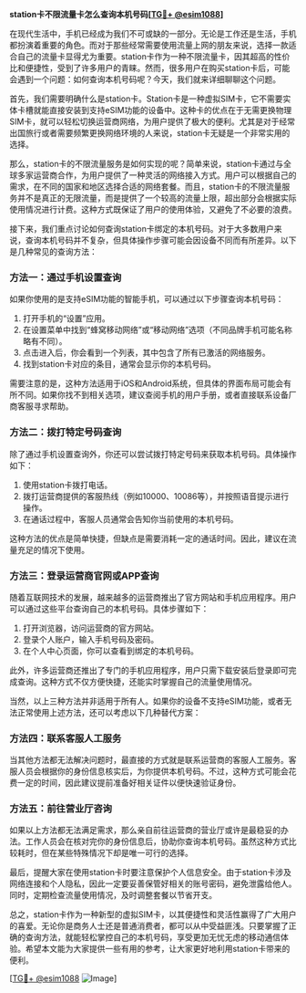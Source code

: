 **station卡不限流量卡怎么查询本机号码[[TG💪+ @esim1088](https://t.me/s/esim1088)]**

在现代生活中，手机已经成为我们不可或缺的一部分。无论是工作还是生活，手机都扮演着重要的角色。而对于那些经常需要使用流量上网的朋友来说，选择一款适合自己的流量卡显得尤为重要。station卡作为一种不限流量卡，因其超高的性价比和便捷性，受到了许多用户的青睐。然而，很多用户在购买station卡后，可能会遇到一个问题：如何查询本机号码呢？今天，我们就来详细聊聊这个问题。

首先，我们需要明确什么是station卡。Station卡是一种虚拟SIM卡，它不需要实体卡槽就能直接安装到支持eSIM功能的设备中。这种卡的优点在于无需更换物理SIM卡，就可以轻松切换运营商网络，为用户提供了极大的便利。尤其是对于经常出国旅行或者需要频繁更换网络环境的人来说，station卡无疑是一个非常实用的选择。

那么，station卡的不限流量服务是如何实现的呢？简单来说，station卡通过与全球多家运营商合作，为用户提供了一种灵活的网络接入方式。用户可以根据自己的需求，在不同的国家和地区选择合适的网络套餐。而且，station卡的不限流量服务并不是真正的无限流量，而是提供了一个较高的流量上限，超出部分会根据实际使用情况进行计费。这种方式既保证了用户的使用体验，又避免了不必要的浪费。

接下来，我们重点讨论如何查询station卡绑定的本机号码。对于大多数用户来说，查询本机号码并不复杂，但具体操作步骤可能会因设备不同而有所差异。以下是几种常见的查询方法：

### 方法一：通过手机设置查询

如果你使用的是支持eSIM功能的智能手机，可以通过以下步骤查询本机号码：

1. 打开手机的“设置”应用。
2. 在设置菜单中找到“蜂窝移动网络”或“移动网络”选项（不同品牌手机可能名称略有不同）。
3. 点击进入后，你会看到一个列表，其中包含了所有已激活的网络服务。
4. 找到station卡对应的条目，通常会显示你的本机号码。

需要注意的是，这种方法适用于iOS和Android系统，但具体的界面布局可能会有所不同。如果你找不到相关选项，建议查阅手机的用户手册，或者直接联系设备厂商客服寻求帮助。

### 方法二：拨打特定号码查询

除了通过手机设置查询外，你还可以尝试拨打特定号码来获取本机号码。具体操作如下：

1. 使用station卡拨打电话。
2. 拨打运营商提供的客服热线（例如10000、10086等），并按照语音提示进行操作。
3. 在通话过程中，客服人员通常会告知你当前使用的本机号码。

这种方法的优点是简单快捷，但缺点是需要消耗一定的通话时间。因此，建议在流量充足的情况下使用。

### 方法三：登录运营商官网或APP查询

随着互联网技术的发展，越来越多的运营商推出了官方网站和手机应用程序。用户可以通过这些平台查询自己的本机号码。具体步骤如下：

1. 打开浏览器，访问运营商的官方网站。
2. 登录个人账户，输入手机号码及密码。
3. 在个人中心页面，你可以查看到绑定的本机号码。

此外，许多运营商还推出了专门的手机应用程序，用户只需下载安装后登录即可完成查询。这种方式不仅方便快捷，还能实时掌握自己的流量使用情况。

当然，以上三种方法并非适用于所有人。如果你的设备不支持eSIM功能，或者无法正常使用上述方法，还可以考虑以下几种替代方案：

### 方法四：联系客服人工服务

当其他方法都无法解决问题时，最直接的方式就是联系运营商的客服人工服务。客服人员会根据你的身份信息核实后，为你提供本机号码。不过，这种方式可能会花费一定的时间，因此建议提前准备好相关证件以便快速验证身份。

### 方法五：前往营业厅咨询

如果以上方法都无法满足需求，那么亲自前往运营商的营业厅或许是最稳妥的办法。工作人员会在核对完你的身份信息后，协助你查询本机号码。虽然这种方式比较耗时，但在某些特殊情况下却是唯一可行的选择。

最后，提醒大家在使用station卡时要注意保护个人信息安全。由于station卡涉及网络连接和个人隐私，因此一定要妥善保管好相关的账号密码，避免泄露给他人。同时，定期检查流量使用情况，及时调整套餐以节省开支。

总之，station卡作为一种新型的虚拟SIM卡，以其便捷性和灵活性赢得了广大用户的喜爱。无论你是商务人士还是普通消费者，都可以从中受益匪浅。只要掌握了正确的查询方法，就能轻松掌控自己的本机号码，享受更加无忧无虑的移动通信体验。希望本文能为大家提供一些有用的参考，让大家更好地利用station卡带来的便利。

[[TG💪+ @esim1088](https://t.me/s/esim1088) ![Image](https://i.postimg.cc/4NQfJmqS/Snipaste-2025-05-13-00-14-12.png)]